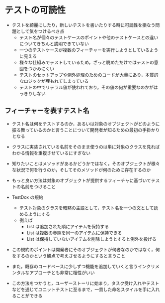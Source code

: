 # テストの可読性

-   テストを綺麗にしたり，新しいテストを書いたりする時に可読性を損なう問題として気をつけるべき点
    -   テスト名が個々のテストケースのポイントや他のテストケースとの違いについてきちんと説明できていない
    -   一つのテストケースが複数のフィーチャーを実行しようとしているように見える
    -   様々な仕組みでテストしているため，ざっと眺めただけではテストの意図をつかみにくい
    -   テストのセットアップや例外処理のためのコードが大量にあり，本質的なロジックが埋もれてしまっている
    -   テストの中でリテラル値が使われており，その値の何が重要なのかがはっきりしない

## フィーチャーを表すテスト名

-   テスト名は何をテストするのか，あるいは対象のオブジェクトがどのように振る舞っているのかと言うことについて開発者が知るための最初の手掛かりとなる
-   クラスに実装されている名前をそのまま使うのは単に対象のクラスを見ればわかる情報を重複させているにすぎない
-   知りたいことはメソッドがあるかどうかではなく，そのオブジェクトが様々な状況で何を行うのか，そしてそのメソッドが何のために存在するのか
-   もっと良い方法は対象のオブジェクトが提供するフィーチャに基づいてテストの名前をつけること
-   TestDox の規約

    -   テスト対象のクラスを暗黙の主語として，テスト名を一つの文として読めるようにする
    -   例えば
        -   List は追加された順にアイテムを保持する
        -   List は複数の参照を同一のアイテムに保持できる
        -   List は保持していないアイテムを削除しようとすると例外を投げる

-   この規約のポイントは開発者にそのオブジェクトが何者なのかではなく，何をするのかという観点で考えさせるようにすると言うこと
-   また，既存のコードベースに少しずつ機能を追加していくと言うインクリメンタルなアプローチとも非常に相性がいい
-   この方法をつかうと，ユーザーストーリに始まり，タスク受け入れやテストなどを通じてユニットテストに至るまで，一貫した命名スタイルを手に入れることができる
